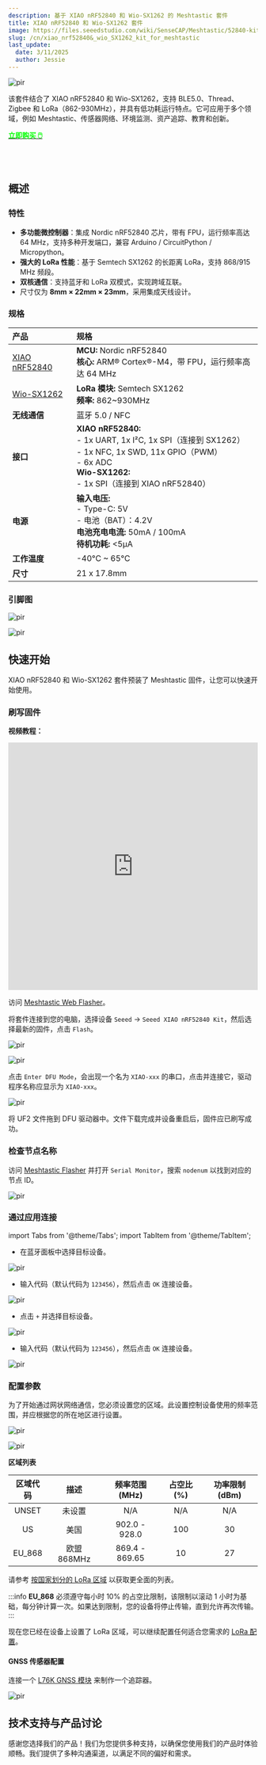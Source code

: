 ```yaml
---
description: 基于 XIAO nRF52840 和 Wio-SX1262 的 Meshtastic 套件
title: XIAO nRF52840 和 Wio-SX1262 套件
image: https://files.seeedstudio.com/wiki/SenseCAP/Meshtastic/52840-kit.webp
slug: /cn/xiao_nrf52840&_wio_SX1262_kit_for_meshtastic
last_update:
  date: 3/11/2025
  author: Jessie
---
```



<p style={{textAlign: 'center'}}><img src="https://media-cdn.seeedstudio.com/media/catalog/product/cache/bb49d3ec4ee05b6f018e93f896b8a25d/3/-/3-102010710-nrf52840_wio-sx1262-kit_1.jpg" alt="pir" width={800} height="auto" /></p>


该套件结合了 XIAO nRF52840 和 Wio-SX1262，支持 BLE5.0、Thread、Zigbee 和 LoRa（862-930MHz），并具有低功耗运行特点。它可应用于多个领域，例如 Meshtastic、传感器网络、环境监测、资产追踪、教育和创新。



<div class="get_one_now_container" style={{textAlign: 'center'}}>
    <a class="get_one_now_item" href="https://www.seeedstudio.com/XIAO-nRF52840-Wio-SX1262-Kit-for-Meshtastic-p-6400.html" target="_blank" rel="noopener noreferrer">
            <strong><span><font color={'FFFFFF'} size={"4"}> 立即购买 🖱️</font></span></strong>
    </a>
</div>

<br></br>


## 概述

### 特性

* **多功能微控制器**：集成 Nordic nRF52840 芯片，带有 FPU，运行频率高达 64 MHz，支持多种开发端口，兼容 Arduino / CircuitPython / Micropython。
* **强大的 LoRa 性能**：基于 Semtech SX1262 的长距离 LoRa，支持 868/915 MHz 频段。
* **双核通信**：支持蓝牙和 LoRa 双模式，实现跨域互联。
* 尺寸仅为 **8mm × 22mm × 23mm**，采用集成天线设计。


### 规格

| **产品** | **规格** |  
| :- | :- |  
| [XIAO nRF52840](https://www.seeedstudio.com/Seeed-XIAO-BLE-nRF52840-p-5201.html) | **MCU:** Nordic nRF52840  <br /> **核心:** ARM® Cortex®-M4，带 FPU，运行频率高达 64 MHz |  
| [Wio-SX1262](https://www.seeedstudio.com/Wio-SX1262-for-XIAO-p-6379.html) | **LoRa 模块:** Semtech SX1262  <br /> **频率:** 862&#126;930MHz |  
| **无线通信** | 蓝牙 5.0 / NFC |  
| **接口** | **XIAO nRF52840:**  <br /> - 1x UART, 1x I²C, 1x SPI（连接到 SX1262）  <br /> - 1x NFC, 1x SWD, 11x GPIO（PWM）  <br /> - 6x ADC  <br /> **Wio-SX1262:**  <br />  - 1x SPI（连接到 XIAO nRF52840） |  
| **电源** | **输入电压:**  <br /> - Type-C: 5V  <br /> - 电池（BAT）：4.2V  <br /> **电池充电电流:** 50mA / 100mA  <br /> **待机功耗:** &lt;5µA |  
| **工作温度** | -40°C &#126; 65°C |  
| **尺寸** | 21 x 17.8mm |  

### 引脚图


<p style={{textAlign: 'center'}}><img src="https://media-cdn.seeedstudio.com/media/wysiwyg/upload/imageXIAO_nRF52840-2.png" alt="pir" width={800} height="auto" /></p>

<p style={{textAlign: 'center'}}><img src="https://media-cdn.seeedstudio.com/media/wysiwyg/upload/image_Wio-SX1262_-1.png" alt="pir" width={800} height="auto" /></p>


## 快速开始


XIAO nRF52840 和 Wio-SX1262 套件预装了 Meshtastic 固件，让您可以快速开始使用。

### 刷写固件


**视频教程：**

<iframe width="100%" height="500" src="https://youtu.be/54Ep36bkHOo" frameborder="0" allowfullscreen></iframe>


访问 [Meshtastic Web Flasher](https://flasher.meshtastic.org/)。

将套件连接到您的电脑，选择设备 `Seeed` → `Seeed XIAO nRF52840 Kit`，然后选择最新的固件，点击 `Flash`。

<p style={{textAlign: 'center'}}><img src="https://files.seeedstudio.com/wiki/SenseCAP/Meshtastic/select-device.png" alt="pir" width={800} height="auto" /></p>

<p style={{textAlign: 'center'}}><img src="https://files.seeedstudio.com/wiki/SenseCAP/Meshtastic/filw-flash.png" alt="pir" width={800} height="auto" /></p>


点击 `Enter DFU Mode`，会出现一个名为 `XIAO-xxx` 的串口，点击并连接它，驱动程序名称应显示为 `XIAO-xxx`。

<p style={{textAlign: 'center'}}><img src="https://files.seeedstudio.com/wiki/SenseCAP/Meshtastic/52840-connect.png" alt="pir" width={800} height="auto" /></p>

将 UF2 文件拖到 DFU 驱动器中。文件下载完成并设备重启后，固件应已刷写成功。


### 检查节点名称


访问 [Meshtastic Flasher](https://flasher.meshtastic.org/) 并打开 `Serial Monitor`，搜索 `nodenum` 以找到对应的节点 ID。

<p style={{textAlign: 'center'}}><img src="https://files.seeedstudio.com/wiki/SenseCAP/Meshtastic/device-name3.png" alt="pir" width={800} height="auto" /></p>



### 通过应用连接

import Tabs from '@theme/Tabs';
import TabItem from '@theme/TabItem';

<Tabs>

<TabItem value="ios" label="IOS 应用">

* 在蓝牙面板中选择目标设备。

<p style={{textAlign: 'center'}}><img src="https://files.seeedstudio.com/wiki/SenseCAP/Meshtastic/connect-radio.png" alt="pir" width={300} height="auto" /></p>


* 输入代码（默认代码为 `123456`），然后点击 `OK` 连接设备。

<p style={{textAlign: 'center'}}><img src="https://files.seeedstudio.com/wiki/SenseCAP/Meshtastic/pair1.png" alt="pir" width={600} height="auto" /></p>

</TabItem>

<TabItem value="android" label="Android 应用">


* 点击 `+` 并选择目标设备。

<p style={{textAlign: 'center'}}><img src="https://files.seeedstudio.com/wiki/SenseCAP/Meshtastic/an-choose.png" alt="pir" width={600} height="auto" /></p>


* 输入代码（默认代码为 `123456`），然后点击 `OK` 连接设备。

<p style={{textAlign: 'center'}}><img src="https://files.seeedstudio.com/wiki/SenseCAP/Meshtastic/click-ok.png" alt="pir" width={300} height="auto" /></p>

  
</TabItem>
</Tabs>





### 配置参数



为了开始通过网状网络通信，您必须设置您的区域。此设置控制设备使用的频率范围，并应根据您的所在地区进行设置。



<Tabs>
<TabItem value="ios" label="IOS 应用">


<p style={{textAlign: 'center'}}><img src="https://files.seeedstudio.com/wiki/SenseCAP/Meshtastic/set-region.png" alt="pir" width={600} height="auto" /></p>



</TabItem>

<TabItem value="android" label="Android 应用">
<p style={{textAlign: 'center'}}><img src="https://files.seeedstudio.com/wiki/SenseCAP/Meshtastic/an-region.png" alt="pir" width={300} height="auto" /></p>


</TabItem>
</Tabs>




**区域列表**



|**区域代码**|**描述**|**频率范围 (MHz)**|**占空比 (%)**|**功率限制 (dBm)**|
| :-: | :-: | :-: | :-: | :-: |
|UNSET|未设置|N/A|N/A|N/A|
|US|美国|902\.0 - 928.0|100|30|
|EU\_868|欧盟 868MHz|869\.4 - 869.65|10|27|


请参考 [按国家划分的 LoRa 区域](https://meshtastic.org/docs/configuration/region-by-country/) 以获取更全面的列表。


:::info
**EU_868** 必须遵守每小时 10% 的占空比限制，该限制以滚动 1 小时为基础，每分钟计算一次。如果达到限制，您的设备将停止传输，直到允许再次传输。
:::


现在您已经在设备上设置了 LoRa 区域，可以继续配置任何适合您需求的 [LoRa 配置](https://meshtastic.org/docs/configuration/radio/lora/)。



#### GNSS 传感器配置



连接一个 [L76K GNSS 模块](https://www.seeedstudio.com/L76K-GNSS-Module-for-Seeed-Studio-XIAO-p-5864.html) 来制作一个追踪器。



<p style={{textAlign: 'center'}}><img src="https://media-cdn.seeedstudio.com/media/wysiwyg/upload/image_102010710.gif" alt="pir" width={600} height="auto" /></p>





## 技术支持与产品讨论

感谢您选择我们的产品！我们为您提供多种支持，以确保您使用我们的产品时体验顺畅。我们提供了多种沟通渠道，以满足不同的偏好和需求。

<div class="button_tech_support_container">
<a href="https://forum.seeedstudio.com/" class="button_forum"></a>
<a href="https://www.seeedstudio.com/contacts" class="button_email"></a>
</div>

<div class="button_tech_support_container">
<a href="https://discord.gg/eWkprNDMU7" class="button_discord"></a>
<a href="https://github.com/Seeed-Studio/wiki-documents/discussions/69" class="button_discussion"></a>
</div>